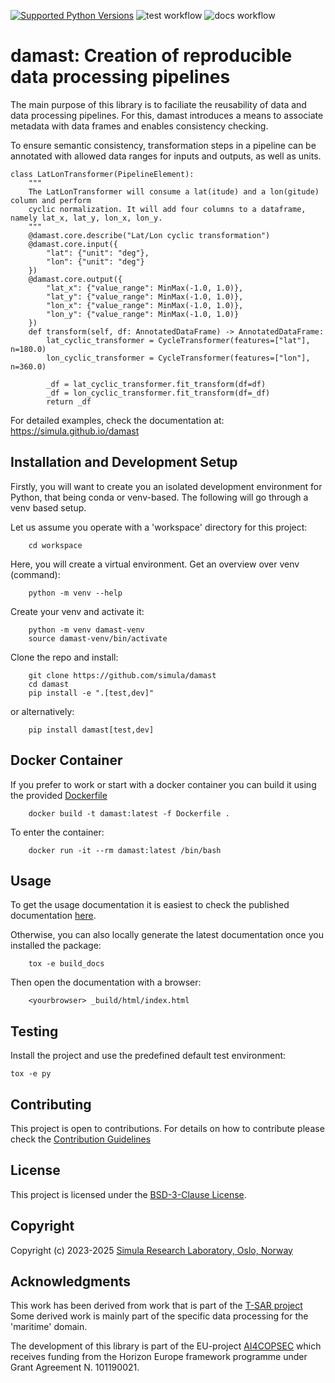 [![Supported Python Versions](https://img.shields.io/pypi/pyversions/damast)](https://pypi.org/project/damast/)
![test workflow](https://github.com/simula/damast/actions/workflows/test.yml/badge.svg)
![docs workflow](https://github.com/simula/damast/actions/workflows/gh-pages.yml/badge.svg)

# damast: Creation of reproducible data processing pipelines

The main purpose of this library is to faciliate the reusability of data and data processing pipelines.
For this, damast introduces a means to associate metadata with data frames and enables consistency checking.

To ensure semantic consistency, transformation steps in a pipeline can be annotated with
allowed data ranges for inputs and outputs, as well as units.

```
class LatLonTransformer(PipelineElement):
    """
    The LatLonTransformer will consume a lat(itude) and a lon(gitude) column and perform
    cyclic normalization. It will add four columns to a dataframe, namely lat_x, lat_y, lon_x, lon_y.
    """
    @damast.core.describe("Lat/Lon cyclic transformation")
    @damast.core.input({
        "lat": {"unit": "deg"},
        "lon": {"unit": "deg"}
    })
    @damast.core.output({
        "lat_x": {"value_range": MinMax(-1.0, 1.0)},
        "lat_y": {"value_range": MinMax(-1.0, 1.0)},
        "lon_x": {"value_range": MinMax(-1.0, 1.0)},
        "lon_y": {"value_range": MinMax(-1.0, 1.0)}
    })
    def transform(self, df: AnnotatedDataFrame) -> AnnotatedDataFrame:
        lat_cyclic_transformer = CycleTransformer(features=["lat"], n=180.0)
        lon_cyclic_transformer = CycleTransformer(features=["lon"], n=360.0)

        _df = lat_cyclic_transformer.fit_transform(df=df)
        _df = lon_cyclic_transformer.fit_transform(df=_df)
        return _df
```

For detailed examples, check the documentation at: https://simula.github.io/damast

## Installation and Development Setup

Firstly, you will want to create you an isolated development environment for Python, that being conda or venv-based.
The following will go through a venv based setup.

Let us assume you operate with a 'workspace' directory for this project:

```
    cd workspace
```

Here, you will create a virtual environment.
Get an overview over venv (command):

```
    python -m venv --help
```

Create your venv and activate it:
```
    python -m venv damast-venv
    source damast-venv/bin/activate
```

Clone the repo and install:

```
    git clone https://github.com/simula/damast
    cd damast
    pip install -e ".[test,dev]"
```

or alternatively:
```
    pip install damast[test,dev]
```

## Docker Container

If you prefer to work or start with a docker container you can build it using the provided [Dockerfile](https://github.com/simula/damast/blob/main/Dockerfile)
```
    docker build -t damast:latest -f Dockerfile .
```

To enter the container:
```
    docker run -it --rm damast:latest /bin/bash
```

## Usage

To get the usage documentation it is easiest to check the published documentation [here](https://simula.github.io/damast/README.html).

Otherwise, you can also locally generate the latest documentation once you installed the package:
```
    tox -e build_docs
```
Then open the documentation with a browser:
```
    <yourbrowser> _build/html/index.html
```


## Testing

Install the project and use the predefined default test environment:

    tox -e py

## Contributing

This project is open to contributions. For details on how to contribute please check the [Contribution Guidelines](https://github.com/simula/damast/blob/main/CONTRIBUTING.md)

## License
This project is licensed under the [BSD-3-Clause License](https://github.com/simula/damast/blob/main/LICENSE).

## Copyright

Copyright (c) 2023-2025 [Simula Research Laboratory, Oslo, Norway](https://www.simula.no/research/research-departments)

## Acknowledgments

This work has been derived from work that is part of the [T-SAR project](https://www.simula.no/research/projects/t-sar)
Some derived work is mainly part of the specific data processing for the 'maritime' domain.

The development of this library is part of the EU-project [AI4COPSEC](https://ai4copsec.eu) which receives funding
 from the Horizon Europe framework programme under Grant Agreement N. 101190021.

